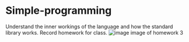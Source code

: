 # Simple-programming
Understand the inner workings of the language and how the standard library works.
Record homework for class.
![image](https://github.com/user-attachments/assets/ece15bff-9fdb-477b-a74f-cd20ef4afe0b)
image of homework 3 
